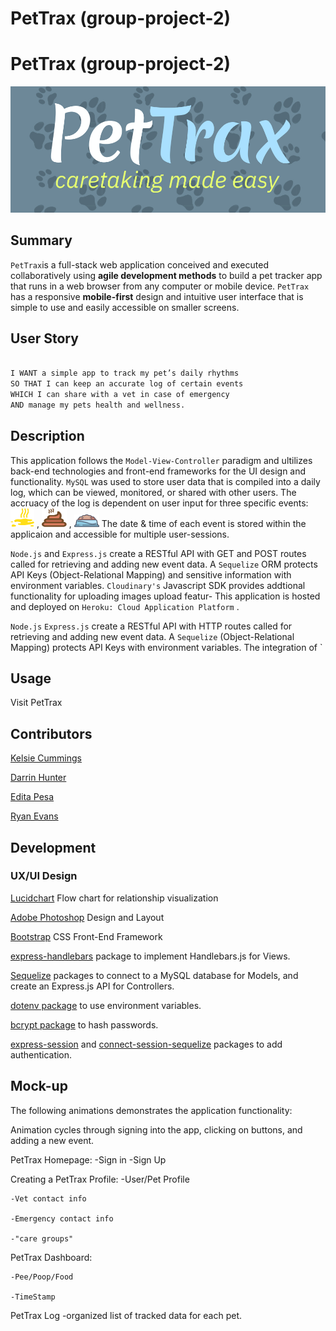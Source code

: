 # PetTrax (group-project-2)
# PetTrax (group-project-2)


<img src="assets/pettraxlogo.png">
     
## Summary  

`PetTrax`is a full-stack web application conceived and executed collaboratively using <b>agile development methods</b> to build a pet tracker app that runs in a web browser from any computer or mobile device. `PetTrax` has a responsive <b>mobile-first</b> design and intuitive user interface that is simple to use and easily accessible on smaller screens.

## User Story      


```md     <img src="assets/icons8-dog_tag.png">

I WANT a simple app to track my pet’s daily rhythms
SO THAT I can keep an accurate log of certain events 
WHICH I can share with a vet in case of emergency 
AND manage my pets health and wellness. 


```

## Description

This application follows the `Model-View-Controller` paradigm and ultilizes back-end technologies and front-end frameworks for the UI design and functionality. `MySQL` was used to store user data that is compiled into a daily log, which can be viewed, monitored, or shared with other users. The accruacy of the log is dependent on user input for three specific events:  <img src="public/img/icons/Pee-icon.png" width="38" height="30"> , <img src="public/img/icons/Poo-icon.png" width="40" height="30"> , <img src="public/img/icons/Food-icon.png" width="40" height="20">  The date & time of each event is stored within the applicaion and accessible for multiple user-sessions. 

`Node.js` and `Express.js` create a RESTful API with GET and POST routes called for retrieving and adding new event data. A `Sequelize` ORM protects API Keys (Object-Relational Mapping) and sensitive information with environment variables. `Cloudinary's` Javascript SDK provides addtional functionality for uploading images upload featur- This application is hosted and deployed on `Heroku: Cloud Application Platform` . 


`Node.js` `Express.js` create a RESTful API with HTTP routes called for retrieving and adding new event data. A `Sequelize` (Object-Relational Mapping) protects API Keys with environment variables. The integration of `
         
## Usage 

Visit PetTrax 


        


## Contributors

[Kelsie Cummings](https://github.com/kelsie-c)

[Darrin Hunter](https://github.com/dishdesigner)

[Edita Pesa](https://github.com/editapesa)

[Ryan Evans](https://github.com/rdevans87)


## Development

### UX/UI Design

[Lucidchart](https://www.lucidchart.com/pages/) Flow chart for relationship visualization 



[Adobe Photoshop](https://www.adobe.com/) Design and Layout

[Bootstrap](https://getbootstrap.com/) CSS Front-End Framework 

[express-handlebars](https://www.npmjs.com/package/express-handlebars) package to implement Handlebars.js for Views.

[Sequelize](https://www.npmjs.com/package/sequelize) packages to connect to a MySQL database for Models, and create an Express.js API for Controllers.

[dotenv package](https://www.npmjs.com/package/dotenv) to use environment variables.

[bcrypt package](https://www.npmjs.com/package/bcrypt) to hash passwords.

[express-session](https://www.npmjs.com/package/express-session) and [connect-session-sequelize](https://www.npmjs.com/package/connect-session-sequelize) packages to add authentication.


## Mock-up

The following animations demonstrates the application functionality: 


Animation cycles through signing into the app, clicking on buttons, and adding a new event.

PetTrax Homepage:
    -Sign in
    -Sign Up 

Creating a PetTrax Profile:
    -User/Pet Profile

    -Vet contact info 

    -Emergency contact info

    -"care groups"

PetTrax Dashboard:

    -Pee/Poop/Food

    -TimeStamp

PetTrax Log
    -organized list of tracked data for each pet.






